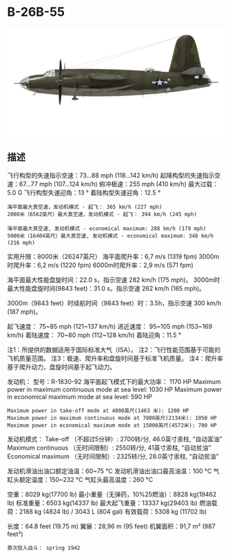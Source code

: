 ﻿# B-26B-55

![b26b55](../images/b26b55.png)

## 描述

飞行构型的失速指示空速：73...88 mph (118...142 km/h)
起降构型的失速指示空速：67...77 mph (107...124 km/h)
俯冲极速：255 mph (410 km/h)
最大过载：5.0 G
飞行构型失速迎角：13 °
着陆构型失速迎角：12.5 °

	海平面最大真空速，发动机模式 - 起飞： 365 km/h (227 mph)
	2000米（6562英尺）最大真空速，发动机模式 - 起飞： 394 km/h (245 mph)

	海平面最大真空速, 发动机模式 - economical maximum: 288 km/h (179 mph)
	5000米（16404英尺）最大真空速, 发动机模式 - economical maximum: 348 km/h (216 mph)

实用升限：8000米（26247英尺）
海平面爬升率：6,7 m/s (1319 fpm)
3000m时爬升率：6,2 m/s (1220 fpm)
6000m时爬升率：2,9 m/s (571 fpm)

海平面最大性能盘旋时间：22.0 s，指示空速 282 km/h (175 mph)。
3000m时最大性能盘旋时间(9843 feet)：31.0 s，指示空速 262 km/h (165 mph)。

3000m（9843 feet）时续航时间（9843 feet）时：3.5h，指示空速 300 km/h (187 mph)。

起飞速度： 75~85 mph (121~137 km/h)
进近速度： 95~105 mph (153~169 km/h)
着陆速度： 70~80 mph (112~128 km/h)
着陆迎角：11.5 °

注1：所提供的数据适用于国际标准大气（ISA）。
注2：飞行性能范围基于可能的飞机质量范围。
注3：极速、爬升率和盘旋时间基于标准飞机质量。
注4：爬升率基于爬升动力，盘旋时间基于起飞动力。

发动机：
型号：R-1830-92
	海平面起飞模式下的最大功率： 1170 HP
	Maximum power in maximum continuous mode at sea level: 1030 HP
	Maximum power in economical maximum mode at sea level: 590 HP

	Maximum power in take-off mode at 4800英尺(1463 米): 1200 HP
	Maximum power in maximum continuous mode at 7000英尺(2134米): 1050 HP
	Maximum power in economical maximum mode at 15000英尺(4572米): 700 HP

发动机模式：
	Take-off （不超过5分钟）: 2700转/分, 46.0英寸汞柱, “自动富油”
	Maximum continuous （无时间限制）: 2550转/分, 41英寸汞柱, “自动贫油”
	Economical maximum （无时间限制）: 2325转/分, 28.0英寸汞柱, “自动贫油”

发动机滑油出油口额定油温：60~75 °C
发动机滑油出油口最高油温：100 °C
气缸头额定温度：150~232 °C
气缸头最高温度：260 °C

空重：8029 kg(17700 lb)
最小重量（无弹药，10%25燃油）：8828 kg(19462 lb)
标准重量：6503 kg(14337 lb)
最大起飞重量：13337 kg(29403 lb)
燃油载荷：2188 kg (4824 lb) / 3043 L (804 gal)
有效载荷：5308 kg (11702 lb)

长度：64.8 feet (19.75 m)
翼展：28,96 m (95 feet)
机翼面积：91,7 m² (987 feet²)

	首次投入战斗： spring 1942